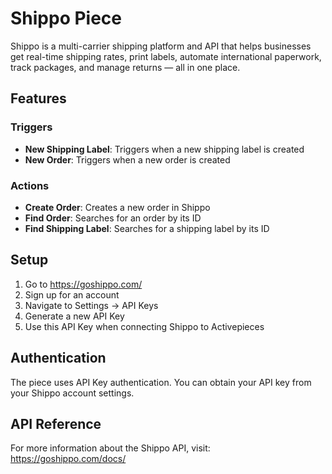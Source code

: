# Shippo Piece

Shippo is a multi-carrier shipping platform and API that helps businesses get real-time shipping rates, print labels, automate international paperwork, track packages, and manage returns — all in one place.

## Features

### Triggers
- **New Shipping Label**: Triggers when a new shipping label is created
- **New Order**: Triggers when a new order is created

### Actions
- **Create Order**: Creates a new order in Shippo
- **Find Order**: Searches for an order by its ID
- **Find Shipping Label**: Searches for a shipping label by its ID

## Setup

1. Go to https://goshippo.com/
2. Sign up for an account
3. Navigate to Settings → API Keys
4. Generate a new API Key
5. Use this API Key when connecting Shippo to Activepieces

## Authentication

The piece uses API Key authentication. You can obtain your API key from your Shippo account settings.

## API Reference

For more information about the Shippo API, visit: https://goshippo.com/docs/
